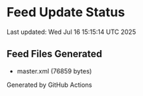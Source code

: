 # Feed Update Status
Last updated: Wed Jul 16 15:15:14 UTC 2025

## Feed Files Generated
- master.xml (76859 bytes)

Generated by GitHub Actions
